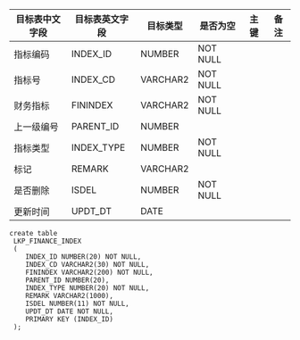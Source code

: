 <!--sec data-title="财务指标表" data-id="section0" data-show=true ces-->

| 目标表中文字段 | 目标表英文字段    | 目标类型     | 是否为空     | 主键   | 备注   |
| ------- | ---------- | -------- | -------- | ---- | ---- |
| 指标编码    | INDEX_ID   | NUMBER   | NOT NULL |      |      |
| 指标号     | INDEX_CD   | VARCHAR2 | NOT NULL |      |      |
| 财务指标    | FININDEX   | VARCHAR2 | NOT NULL |      |      |
| 上一级编号   | PARENT_ID  | NUMBER   |          |      |      |
| 指标类型    | INDEX_TYPE | NUMBER   | NOT NULL |      |      |
| 标记      | REMARK     | VARCHAR2 |          |      |      |
| 是否删除    | ISDEL      | NUMBER   | NOT NULL |      |      |
| 更新时间    | UPDT_DT    | DATE     |          |      |      |

<!--endsec-->

<!--sec data-title="DDL" data-id="section1" data-show=true ces-->


    create table
     LKP_FINANCE_INDEX
     (
        INDEX_ID NUMBER(20) NOT NULL,
        INDEX_CD VARCHAR2(30) NOT NULL,
        FININDEX VARCHAR2(200) NOT NULL,
        PARENT_ID NUMBER(20),
        INDEX_TYPE NUMBER(20) NOT NULL,
        REMARK VARCHAR2(1000),
        ISDEL NUMBER(11) NOT NULL,
        UPDT_DT DATE NOT NULL,
        PRIMARY KEY (INDEX_ID)
     );

<!--endsec-->

